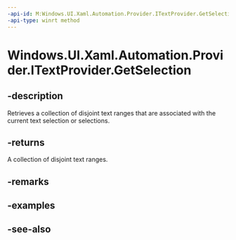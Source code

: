```yaml
---
-api-id: M:Windows.UI.Xaml.Automation.Provider.ITextProvider.GetSelection
-api-type: winrt method
---
```


<!-- Method syntax
public Windows.UI.Xaml.Automation.Provider.ITextRangeProvider[] GetSelection()
-->

# Windows.UI.Xaml.Automation.Provider.ITextProvider.GetSelection

## -description
Retrieves a collection of disjoint text ranges that are associated with the current text selection or selections.



## -returns
A collection of disjoint text ranges.

## -remarks

## -examples

## -see-also
